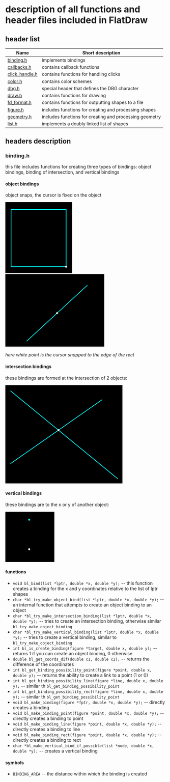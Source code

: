 # description of all functions and header files included in FlatDraw

## header list
Name                   | Short description
---------------------- | -------------------------------------------------
[binding.h](#bh)       | implements bindings
[callbacks.h](#ch)     | contains callback functions
[click_handle.h](#chh) | contains functions for handling clicks
[color.h](#clh)        | contains color schemes
[dbg.h](#dbh)          | special header that defines the DBG character
[draw.h](#dh)          | contains functions for drawing
[fd_format.h](#ffh)    | contains functions for outputting shapes to a file
[figure.h](#fh)        | includes functions for creating and processing shapes
[geometry.h](#gh)      | includes functions for creating and processing geometry
[list.h](#lh)          | implements a doubly linked list of shapes

## headers description
<a name="bh"></a>
### binding.h
this file includes functions for creating three types of bindings: object bindings, binding of intersection, and vertical bindings
#### object bindings
object snaps, the cursor is fixed on the object

![](obb.png)
![](lb2.png)

*here white point is the cursor snapped to the edge of the rect*

#### intersection bindings
these bindings are formed at the intersection of 2 objects:

![](ib.png)

#### vertical bindings
these bindings are to the x or y of another object:

![](vb.png)

#### functions
+ `void bl_bind(list *lptr, double *x, double *y);` -- this function creates a binding for the x and y coordinates relative to the list of lptr shapes
+ `char *bl_try_make_object_bind(list *lptr, double *x, double *y);` -- an internal function that attempts to create an object binding to an object
+ `char *bl_try_make_intersection_binding(list *lptr, double *x, double *y);` -- tries to create an intersection binding, otherwise similar `bl_try_make_object_binding`
+ `char *bl_try_make_vertical_binding(list *lptr, double *x, double *y);` -- tries to create a vertical binding, similar to `bl_try_make_object_binding`
+ `int bl_is_create_binding(figure *target, double x, double y);` -- returns 1 if you can create an object binding, 0 otherwise
+ `double bl_get_coords_dif(double c1, double c2);` -- returns the difference of the coordinates
+ `int bl_get_binding_possibility_point(figure *point, double x, double y);` -- returns the ability to create a link to a point (1 or 0)
+ `int bl_get_binding_possibility_line(figure *line, double x, double y);` -- similar th `bl_get_binding_possibility_point`
+ `int bl_get_binding_possibility_rect(figure *line, double x, double y);` -- similar th `bl_get_binding_possibility_point`
+ `void bl_make_binding(figure *fptr, double *x, double *y);` -- directly creates a binding
+ `void bl_make_binding_point(figure *point, double *x, double *y);` -- directly creates a binding to point
+ `void bl_make_binding_line(figure *point, double *x, double *y);` -- directly creates a binding to line
+ `void bl_make_binding_rect(figure *point, double *x, double *y);` -- directly creates a binding to rect
+ `char *bl_make_vertical_bind_if_possible(list *node, double *x, double *y);` -- creates a vertical binding

#### symbols
+ `BINDING_AREA` -- the distance within which the binding is created

